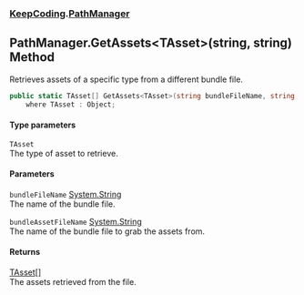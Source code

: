 ### [KeepCoding](KeepCoding.md 'KeepCoding').[PathManager](KeepCoding_PathManager.md 'KeepCoding.PathManager')
## PathManager.GetAssets&lt;TAsset&gt;(string, string) Method
Retrieves assets of a specific type from a different bundle file.  
```csharp
public static TAsset[] GetAssets<TAsset>(string bundleFileName, string bundleAssetFileName)
    where TAsset : Object;
```
#### Type parameters
<a name='KeepCoding_PathManager_GetAssets_TAsset_(string_string)_TAsset'></a>
`TAsset`  
The type of asset to retrieve.
  
#### Parameters
<a name='KeepCoding_PathManager_GetAssets_TAsset_(string_string)_bundleFileName'></a>
`bundleFileName` [System.String](https://docs.microsoft.com/en-us/dotnet/api/System.String 'System.String')  
The name of the bundle file.
  
<a name='KeepCoding_PathManager_GetAssets_TAsset_(string_string)_bundleAssetFileName'></a>
`bundleAssetFileName` [System.String](https://docs.microsoft.com/en-us/dotnet/api/System.String 'System.String')  
The name of the bundle file to grab the assets from.
  
#### Returns
[TAsset](KeepCoding_PathManager_GetAssets_TAsset_(string_string).md#KeepCoding_PathManager_GetAssets_TAsset_(string_string)_TAsset 'KeepCoding.PathManager.GetAssets&lt;TAsset&gt;(string, string).TAsset')[[]](https://docs.microsoft.com/en-us/dotnet/api/System.Array 'System.Array')  
The assets retrieved from the file.
